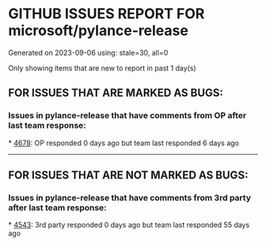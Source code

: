 
# GITHUB ISSUES REPORT FOR microsoft/pylance-release


Generated on 2023-09-06 using: stale=30, all=0


Only showing items that are new to report in past 1 day(s)


## FOR ISSUES THAT ARE MARKED AS BUGS:


### Issues in pylance-release that have comments from OP after last team response:


\* [4678](https://github.com/microsoft/pylance-release/issues/4678 "Pylance not completing suggestions for first party imports"): OP responded 0 days ago but team last responded 6 days ago

---

## FOR ISSUES THAT ARE NOT MARKED AS BUGS:


### Issues in pylance-release that have comments from 3rd party after last team response:


\* [4543](https://github.com/microsoft/pylance-release/issues/4543 "Python Analysis Inlay Hints Call Argument Names gives useless and confusing names"): 3rd party responded 0 days ago but team last responded 55 days ago
